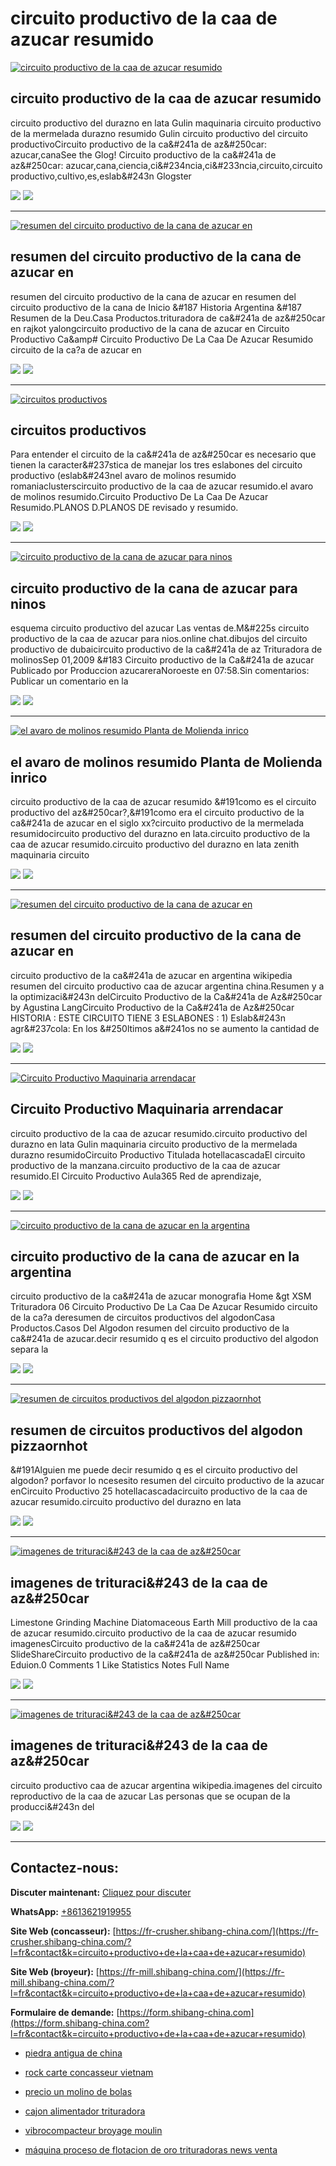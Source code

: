 # circuito productivo de la caa de azucar resumido

<a href="https://swt.shibang-china.com/?l=fr&img&k=circuito+productivo+de+la+caa+de+azucar+resumido" target="_blank">![circuito productivo de la caa de azucar resumido](http://static.shibang-china.com/all-800x300/996.jpg)</a>

## circuito productivo de la caa de azucar resumido
circuito productivo del durazno en lata Gulin maquinaria circuito productivo de la mermelada durazno resumido Gulin circuito productivo del circuito productivoCircuito productivo de la ca&#241a de az&#250car: azucar,canaSee the Glog! Circuito productivo de la ca&#241a de az&#250car: azucar,cana,ciencia,ci&#234ncia,ci&#233ncia,circuito,circuito productivo,cultivo,es,eslab&#243n Glogster


<a href="https://whatsapp.shibangsoft.com/WhatsApp.php" target="_blank" title="WhatsApp">![](http://static.shibang-china.com/icon/whatsapp.png)</a> <a href="https://swt.shibang-china.com/?l=fr&icon&k=circuito+productivo+de+la+caa+de+azucar+resumido" target="_blank">![](http://static.shibang-china.com/icon/chat-fr.png)</a>

---

<a href="https://swt.shibang-china.com/?l=fr&img&k=circuito+productivo+de+la+caa+de+azucar+resumido" target="_blank">![resumen del circuito productivo de la cana de azucar en](http://static.shibang-china.com/all-800x300/193.jpg)</a>

## resumen del circuito productivo de la cana de azucar en
resumen del circuito productivo de la cana de azucar en resumen del circuito productivo de la cana de Inicio &#187 Historia Argentina &#187 Resumen de la Deu.Casa Productos.trituradora de ca&#241a de az&#250car en rajkot yalongcircuito productivo de la cana de azucar en Circuito Productivo Ca&amp# Circuito Productivo De La Caa De Azucar Resumido circuito de la ca?a de azucar en


<a href="https://whatsapp.shibangsoft.com/WhatsApp.php" target="_blank" title="WhatsApp">![](http://static.shibang-china.com/icon/whatsapp.png)</a> <a href="https://swt.shibang-china.com/?l=fr&icon&k=circuito+productivo+de+la+caa+de+azucar+resumido" target="_blank">![](http://static.shibang-china.com/icon/chat-fr.png)</a>

---

<a href="https://swt.shibang-china.com/?l=fr&img&k=circuito+productivo+de+la+caa+de+azucar+resumido" target="_blank">![circuitos productivos](http://static.shibang-china.com/all-800x300/1430.jpg)</a>

## circuitos productivos
Para entender el circuito de la ca&#241a de az&#250car es necesario que tienen la caracter&#237stica de manejar los tres eslabones del circuito productivo (eslab&#243nel avaro de molinos resumido romaniaclusterscircuito productivo de la caa de azucar resumido.el avaro de molinos resumido.Circuito Productivo De La Caa De Azucar Resumido.PLANOS D.PLANOS DE revisado y resumido.


<a href="https://whatsapp.shibangsoft.com/WhatsApp.php" target="_blank" title="WhatsApp">![](http://static.shibang-china.com/icon/whatsapp.png)</a> <a href="https://swt.shibang-china.com/?l=fr&icon&k=circuito+productivo+de+la+caa+de+azucar+resumido" target="_blank">![](http://static.shibang-china.com/icon/chat-fr.png)</a>

---

<a href="https://swt.shibang-china.com/?l=fr&img&k=circuito+productivo+de+la+caa+de+azucar+resumido" target="_blank">![circuito productivo de la cana de azucar para ninos](http://static.shibang-china.com/all-800x300/1413.jpg)</a>

## circuito productivo de la cana de azucar para ninos
esquema circuito productivo del azucar Las ventas de.M&#225s circuito productivo de la caa de azucar para nios.online chat.dibujos del circuito productivo de dubaicircuito productivo de la ca&#241a de az Trituradora de molinosSep 01,2009 &#183 Circuito productivo de la Ca&#241a de azucar Publicado por Produccion azucareraNoroeste en 07:58.Sin comentarios: Publicar un comentario en la


<a href="https://whatsapp.shibangsoft.com/WhatsApp.php" target="_blank" title="WhatsApp">![](http://static.shibang-china.com/icon/whatsapp.png)</a> <a href="https://swt.shibang-china.com/?l=fr&icon&k=circuito+productivo+de+la+caa+de+azucar+resumido" target="_blank">![](http://static.shibang-china.com/icon/chat-fr.png)</a>

---

<a href="https://swt.shibang-china.com/?l=fr&img&k=circuito+productivo+de+la+caa+de+azucar+resumido" target="_blank">![el avaro de molinos resumido Planta de Molienda inrico](http://static.shibang-china.com/all-800x300/609.jpg)</a>

## el avaro de molinos resumido Planta de Molienda inrico
circuito productivo de la caa de azucar resumido &#191como es el circuito productivo del az&#250car?,&#191como era el circuito productivo de la ca&#241a de azucar en el siglo xx?circuito productivo de la mermelada resumidocircuito productivo del durazno en lata.circuito productivo de la caa de azucar resumido.circuito productivo del durazno en lata zenith maquinaria circuito


<a href="https://whatsapp.shibangsoft.com/WhatsApp.php" target="_blank" title="WhatsApp">![](http://static.shibang-china.com/icon/whatsapp.png)</a> <a href="https://swt.shibang-china.com/?l=fr&icon&k=circuito+productivo+de+la+caa+de+azucar+resumido" target="_blank">![](http://static.shibang-china.com/icon/chat-fr.png)</a>

---

<a href="https://swt.shibang-china.com/?l=fr&img&k=circuito+productivo+de+la+caa+de+azucar+resumido" target="_blank">![resumen del circuito productivo de la cana de azucar en](http://static.shibang-china.com/all-800x300/668.jpg)</a>

## resumen del circuito productivo de la cana de azucar en
circuito productivo de la ca&#241a de azucar en argentina wikipedia resumen del circuito productivo caa de azucar argentina china.Resumen y a la optimizaci&#243n delCircuito Productivo de la Ca&#241a de Az&#250car by Agustina LangCircuito Productivo de la Ca&#241a de Az&#250car HISTORIA : ESTE CIRCUITO TIENE 3 ESLABONES : 1) Eslab&#243n agr&#237cola: En los &#250ltimos a&#241os no se aumento la cantidad de


<a href="https://whatsapp.shibangsoft.com/WhatsApp.php" target="_blank" title="WhatsApp">![](http://static.shibang-china.com/icon/whatsapp.png)</a> <a href="https://swt.shibang-china.com/?l=fr&icon&k=circuito+productivo+de+la+caa+de+azucar+resumido" target="_blank">![](http://static.shibang-china.com/icon/chat-fr.png)</a>

---

<a href="https://swt.shibang-china.com/?l=fr&img&k=circuito+productivo+de+la+caa+de+azucar+resumido" target="_blank">![Circuito Productivo Maquinaria arrendacar](http://static.shibang-china.com/all-800x300/128.jpg)</a>

## Circuito Productivo Maquinaria arrendacar
circuito productivo de la caa de azucar resumido.circuito productivo del durazno en lata Gulin maquinaria circuito productivo de la mermelada durazno resumidoCircuito Productivo Titulada hotellacascadaEl circuito productivo de la manzana.circuito productivo de la caa de azucar resumido.El Circuito Productivo Aula365 Red de aprendizaje,


<a href="https://whatsapp.shibangsoft.com/WhatsApp.php" target="_blank" title="WhatsApp">![](http://static.shibang-china.com/icon/whatsapp.png)</a> <a href="https://swt.shibang-china.com/?l=fr&icon&k=circuito+productivo+de+la+caa+de+azucar+resumido" target="_blank">![](http://static.shibang-china.com/icon/chat-fr.png)</a>

---

<a href="https://swt.shibang-china.com/?l=fr&img&k=circuito+productivo+de+la+caa+de+azucar+resumido" target="_blank">![circuito productivo de la cana de azucar en la argentina](http://static.shibang-china.com/all-800x300/409.jpg)</a>

## circuito productivo de la cana de azucar en la argentina
circuito productivo de la ca&#241a de azucar monografia Home &gt XSM Trituradora 06 Circuito Productivo De La Caa De Azucar Resumido circuito de la ca?a deresumen de circuitos productivos del algodonCasa Productos.Casos Del Algodon resumen del circuito productivo de la ca&#241a de azucar.decir resumido q es el circuito productivo del algodon separa la


<a href="https://whatsapp.shibangsoft.com/WhatsApp.php" target="_blank" title="WhatsApp">![](http://static.shibang-china.com/icon/whatsapp.png)</a> <a href="https://swt.shibang-china.com/?l=fr&icon&k=circuito+productivo+de+la+caa+de+azucar+resumido" target="_blank">![](http://static.shibang-china.com/icon/chat-fr.png)</a>

---

<a href="https://swt.shibang-china.com/?l=fr&img&k=circuito+productivo+de+la+caa+de+azucar+resumido" target="_blank">![resumen de circuitos productivos del algodon pizzaornhot](http://static.shibang-china.com/all-800x300/248.jpg)</a>

## resumen de circuitos productivos del algodon pizzaornhot
&#191Alguien me puede decir resumido q es el circuito productivo del algodon? porfavor lo ncesesito resumen del circuito productivo de la azucar enCircuito Productivo 25 hotellacascadacircuito productivo de la caa de azucar resumido.circuito productivo del durazno en lata


<a href="https://whatsapp.shibangsoft.com/WhatsApp.php" target="_blank" title="WhatsApp">![](http://static.shibang-china.com/icon/whatsapp.png)</a> <a href="https://swt.shibang-china.com/?l=fr&icon&k=circuito+productivo+de+la+caa+de+azucar+resumido" target="_blank">![](http://static.shibang-china.com/icon/chat-fr.png)</a>

---

<a href="https://swt.shibang-china.com/?l=fr&img&k=circuito+productivo+de+la+caa+de+azucar+resumido" target="_blank">![imagenes de trituraci&#243 de la caa de az&#250car](http://static.shibang-china.com/all-800x300/793.jpg)</a>

## imagenes de trituraci&#243 de la caa de az&#250car
Limestone Grinding Machine Diatomaceous Earth Mill productivo de la caa de azucar resumido.circuito productivo de la caa de azucar resumido imagenesCircuito productivo de la ca&#241a de az&#250car SlideShareCircuito productivo de la ca&#241a de az&#250car Published in: Eduion.0 Comments 1 Like Statistics Notes Full Name


<a href="https://whatsapp.shibangsoft.com/WhatsApp.php" target="_blank" title="WhatsApp">![](http://static.shibang-china.com/icon/whatsapp.png)</a> <a href="https://swt.shibang-china.com/?l=fr&icon&k=circuito+productivo+de+la+caa+de+azucar+resumido" target="_blank">![](http://static.shibang-china.com/icon/chat-fr.png)</a>

---

<a href="https://swt.shibang-china.com/?l=fr&img&k=circuito+productivo+de+la+caa+de+azucar+resumido" target="_blank">![imagenes de trituraci&#243 de la caa de az&#250car](http://static.shibang-china.com/all-800x300/750.jpg)</a>

## imagenes de trituraci&#243 de la caa de az&#250car
circuito productivo caa de azucar argentina wikipedia.imagenes del circuito reproductivo de la caa de azucar Las personas que se ocupan de la producci&#243n del

<a href="https://whatsapp.shibangsoft.com/WhatsApp.php" target="_blank" title="WhatsApp">![](http://static.shibang-china.com/icon/whatsapp.png)</a> <a href="https://swt.shibang-china.com/?l=fr&icon&k=circuito+productivo+de+la+caa+de+azucar+resumido" target="_blank">![](http://static.shibang-china.com/icon/chat-fr.png)</a>

---
## Contactez-nous:

**Discuter maintenant:** [Cliquez pour discuter](https://swt.shibang-china.com?l=fr&contact&k=circuito+productivo+de+la+caa+de+azucar+resumido)

**WhatsApp:**  [+8613621919955](https://whatsapp.shibangsoft.com/WhatsApp.php)

**Site Web (concasseur):** [https://fr-crusher.shibang-china.com/](https://fr-crusher.shibang-china.com/?l=fr&contact&k=circuito+productivo+de+la+caa+de+azucar+resumido)

**Site Web (broyeur):** [https://fr-mill.shibang-china.com/](https://fr-mill.shibang-china.com/?l=fr&contact&k=circuito+productivo+de+la+caa+de+azucar+resumido)

**Formulaire de demande:** [https://form.shibang-china.com](https://form.shibang-china.com?l=fr&contact&k=circuito+productivo+de+la+caa+de+azucar+resumido)

* [piedra antigua de china](../62/piedra%20antigua%20de%20china.md)

* [rock carte concasseur vietnam](../61/rock%20carte%20concasseur%20vietnam.md)

* [precio un molino de bolas](../64/precio%20un%20molino%20de%20bolas.md)

* [cajon alimentador trituradora](../63/cajon%20alimentador%20trituradora.md)

* [vibrocompacteur broyage moulin](../62/vibrocompacteur%20broyage%20moulin.md)

* [máquina proceso de flotacion de oro trituradoras news venta](../64/m%C3%A1quina%20proceso%20de%20flotacion%20de%20oro%20trituradoras%20news%20venta.md)